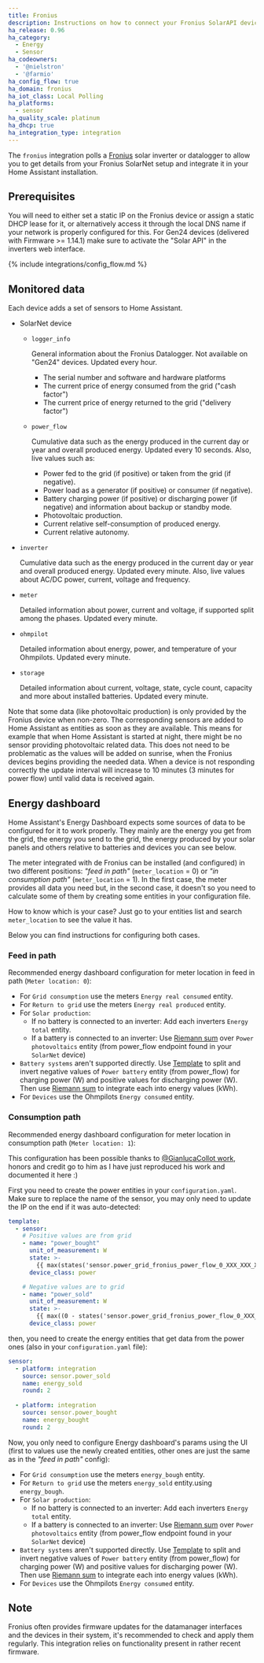```yaml
---
title: Fronius
description: Instructions on how to connect your Fronius SolarAPI devices to Home Assistant.
ha_release: 0.96
ha_category:
  - Energy
  - Sensor
ha_codeowners:
  - '@nielstron'
  - '@farmio'
ha_config_flow: true
ha_domain: fronius
ha_iot_class: Local Polling
ha_platforms:
  - sensor
ha_quality_scale: platinum
ha_dhcp: true
ha_integration_type: integration
---
```


The `fronius` integration polls a [Fronius](https://www.fronius.com/) solar inverter or datalogger to allow you to get details from your Fronius SolarNet setup and integrate it in your Home Assistant installation.

## Prerequisites

You will need to either set a static IP on the Fronius device or assign a static DHCP lease for it, or alternatively access it through the local DNS name if your network is properly configured for this.
For Gen24 devices (delivered with Firmware >= 1.14.1) make sure to activate the "Solar API" in the inverters web interface.

{% include integrations/config_flow.md %}

## Monitored data

Each device adds a set of sensors to Home Assistant.

- SolarNet device
  
  - `logger_info`

    General information about the Fronius Datalogger. Not available on "Gen24" devices. Updated every hour.

    - The serial number and software and hardware platforms
    - The current price of energy consumed from the grid ("cash factor")
    - The current price of energy returned to the grid ("delivery factor")

  - `power_flow`

    Cumulative data such as the energy produced in the current day or year and overall produced energy. Updated every 10 seconds.
    Also, live values such as:

    - Power fed to the grid (if positive) or taken from the grid (if negative).
    - Power load as a generator (if positive) or consumer (if negative).
    - Battery charging power (if positive) or discharging power (if negative) and information about backup or standby mode.
    - Photovoltaic production.
    - Current relative self-consumption of produced energy.
    - Current relative autonomy.

- `inverter`

  Cumulative data such as the energy produced in the current day or year and overall produced energy. Updated every minute.
  Also, live values about AC/DC power, current, voltage and frequency.

- `meter`

  Detailed information about power, current and voltage, if supported split among the phases. Updated every minute.

- `ohmpilot`

  Detailed information about energy, power, and temperature of your Ohmpilots. Updated every minute.

- `storage`

  Detailed information about current, voltage, state, cycle count, capacity and more about installed batteries. Updated every minute.

Note that some data (like photovoltaic production) is only provided by the Fronius device when non-zero.
The corresponding sensors are added to Home Assistant as entities as soon as they are available.
This means for example that when Home Assistant is started at night, there might be no sensor providing photovoltaic related data.
This does not need to be problematic as the values will be added on sunrise, when the Fronius devices begins providing the needed data.
When a device is not responding correctly the update interval will increase to 10 minutes (3 minutes for power flow) until valid data is received again.

## Energy dashboard

Home Assistant's Energy Dashboard expects some sources of data to be configured for it to work properly. They mainly are the energy you get from the grid, the energy you send to the grid, the energy produced by your solar panels and others relative to batteries and devices you can see below.

The meter integrated with de Fronius can be installed (and configured) in two different positions: _"feed in path"_ (`meter_location` = 0) or _"in consumption path"_ (`meter_location` = 1). In the first case, the meter provides all data you need but, in the second case, it doesn't so you need to calculate some of them by creating some entities in your configuration file.

How to know which is your case? Just go to your entities list and search `meter_location` to see the value it has.

Below you can find instructions for configuring both cases.

### Feed in path

Recommended energy dashboard configuration for meter location in feed in path (`Meter location: 0`):

- For `Grid consumption` use the meters `Energy real consumed` entity.
- For `Return to grid` use the meters `Energy real produced` entity.
- For `Solar production`: 
  - If no battery is connected to an inverter: Add each inverters `Energy total` entity.
  - If a battery is connected to an inverter: Use [Riemann sum](/integrations/integration/) over `Power photovoltaics` entity (from power_flow endpoint found in your `SolarNet` device)
- `Battery systems` aren't supported directly. Use [Template](/integrations/template) to split and invert negative values of `Power battery` entity (from power_flow) for charging power (W) and positive values for discharging power (W). Then use [Riemann sum](/integrations/integration/) to integrate each into energy values (kWh).
- For `Devices` use the Ohmpilots `Energy consumed` entity.

### Consumption path

Recommended energy dashboard configuration for meter location in consumption path (`Meter location: 1`):

This configuration has been possible thanks to [@GianlucaCollot work](https://github.com/GianlucaCollot), honors and credit go to him as I have just reproduced his work and documented it here :)

First you need to create the power entities in your `configuration.yaml`. Make sure to replace the name of the sensor, you may only need to update the IP on the end if it was auto-detected:

```yaml
template:
  - sensor:
    # Positive values are from grid
    - name: "power_bought"
      unit_of_measurement: W
      state: >-
        {{ max(states('sensor.power_grid_fronius_power_flow_0_XXX_XXX_XXX_XXX') | float, 0) }}
      device_class: power

    # Negative values are to grid
    - name: "power_sold"
      unit_of_measurement: W
      state: >-
        {{ max((0 - states('sensor.power_grid_fronius_power_flow_0_XXX_XXX_XXX_XXX') | float), 0) }}
      device_class: power
```

then, you need to create the energy entities that get data from the power ones (also in your `configuration.yaml` file):

```yaml
sensor:
  - platform: integration
    source: sensor.power_sold
    name: energy_sold
    round: 2
    
  - platform: integration
    source: sensor.power_bought
    name: energy_bought
    round: 2
```

Now, you only need to configure Energy dashboard's params using the UI (first to values use the newly created entities, other ones are just the same as in the _"feed in path"_ config):

- For `Grid consumption` use the meters `energy_bough` entity.
- For `Return to grid` use the meters `energy_sold` entity.using `energy_bough`.
- For `Solar production`: 
  - If no battery is connected to an inverter: Add each inverters `Energy total` entity.
  - If a battery is connected to an inverter: Use [Riemann sum](/integrations/integration/) over `Power photovoltaics` entity (from power_flow endpoint found in your `SolarNet` device)
- `Battery systems` aren't supported directly. Use [Template](/integrations/template) to split and invert negative values of `Power battery` entity (from power_flow) for charging power (W) and positive values for discharging power (W). Then use [Riemann sum](/integrations/integration/) to integrate each into energy values (kWh).
- For `Devices` use the Ohmpilots `Energy consumed` entity.


## Note

Fronius often provides firmware updates for the datamanager interfaces and the devices in their system, it's recommended to check and apply them regularly. This integration relies on functionality present in rather recent firmware.

